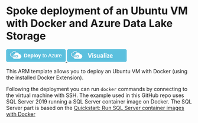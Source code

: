 # Spoke deployment of an Ubuntu VM with Docker and Azure Data Lake Storage

<a href="https://portal.azure.com/#create/Microsoft.Template/uri/https%3A%2F%2Fraw.githubusercontent.com%2FDataSnowman%2Fspoke%2Fmaster%2FdeploySpoke%2Fazuredeploy.json" target="_blank">
    <img src="https://raw.githubusercontent.com/Azure/azure-quickstart-templates/master/1-CONTRIBUTION-GUIDE/images/deploytoazure.png"/>
</a>
<a href="http://armviz.io/#/?load=https%3A%2F%2Fraw.githubusercontent.com%2FDataSnowman%2Fspoke%2Fmaster%2FdeploySpoke%2Fazuredeploy.json" target="_blank">
    <img src="https://raw.githubusercontent.com/Azure/azure-quickstart-templates/master/1-CONTRIBUTION-GUIDE/images/visualizebutton.png"/>
</a>

This ARM template allows you to deploy an Ubuntu VM with Docker (using the installed Docker Extension).  

Following the deployment 
you can run `docker` commands by connecting to the virtual machine with SSH.  The example used in this GitHub repo uses SQL Server 2019 running a SQL Server container image on Docker.  The SQL Server part is based on the [Quickstart: Run SQL Server container images with Docker](https://docs.microsoft.com/en-us/sql/linux/quickstart-install-connect-docker?view=sql-server-ver15&pivots=cs1-bash)